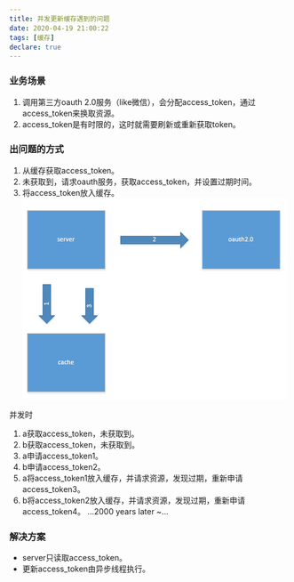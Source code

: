 ```yaml
---
title: 并发更新缓存遇到的问题
date: 2020-04-19 21:00:22
tags: [缓存]
declare: true
---
```

### 业务场景
1. 调用第三方oauth 2.0服务（like微信），会分配access_token，通过access_token来换取资源。
2. access_token是有时限的，这时就需要刷新或重新获取token。

### 出问题的方式
1. 从缓存获取access_token。
2. 未获取到，请求oauth服务，获取access_token，并设置过期时间。
3. 将access_token放入缓存。
![avatar](/images/cache/acc_token.png)

并发时
1. a获取access_token，未获取到。
2. b获取access_token，未获取到。
3. a申请access_token1。
4. b申请access_token2。
5. a将access_token1放入缓存，并请求资源，发现过期，重新申请access_token3。
6. b将access_token2放入缓存，并请求资源，发现过期，重新申请access_token4。
...2000 years later ~...

### 解决方案
+ server只读取access_token。
+ 更新access_token由异步线程执行。